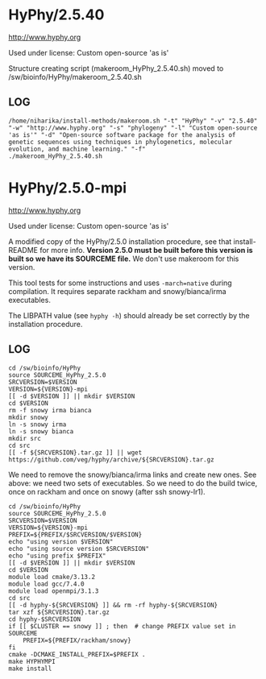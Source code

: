 HyPhy/2.5.40
========================

<http://www.hyphy.org>

Used under license:
Custom open-source 'as is'


Structure creating script (makeroom_HyPhy_2.5.40.sh) moved to /sw/bioinfo/HyPhy/makeroom_2.5.40.sh

LOG
---

    /home/niharika/install-methods/makeroom.sh "-t" "HyPhy" "-v" "2.5.40" "-w" "http://www.hyphy.org" "-s" "phylogeny" "-l" "Custom open-source 'as is'" "-d" "Open-source software package for the analysis of genetic sequences using techniques in phylogenetics, molecular evolution, and machine learning." "-f"
    ./makeroom_HyPhy_2.5.40.sh
HyPhy/2.5.0-mpi
===============

<http://www.hyphy.org>

Used under license:
Custom open-source 'as is'

A modified copy of the HyPhy/2.5.0 installation procedure, see that install-README for more info.
**Version 2.5.0 must be built before this version is built so we have its SOURCEME file.**  We
don't use makeroom for this version.

This tool tests for some instructions and uses `-march=native` during
compilation.  It requires separate rackham and snowy/bianca/irma executables.

The LIBPATH value (see `hyphy -h`) should already be set correctly by the
installation procedure.

LOG
---

    cd /sw/bioinfo/HyPhy
    source SOURCEME_HyPhy_2.5.0 
    SRCVERSION=$VERSION
    VERSION=${VERSION}-mpi
    [[ -d $VERSION ]] || mkdir $VERSION
    cd $VERSION
    rm -f snowy irma bianca
    mkdir snowy
    ln -s snowy irma
    ln -s snowy bianca
    mkdir src
    cd src
    [[ -f ${SRCVERSION}.tar.gz ]] || wget https://github.com/veg/hyphy/archive/${SRCVERSION}.tar.gz

We need to remove the snowy/bianca/irma links and create new ones.  See above: we need two sets of executables.  So we need to do the build twice, once on rackham and once on snowy (after ssh snowy-lr1).

    cd /sw/bioinfo/HyPhy
    source SOURCEME_HyPhy_2.5.0 
    SRCVERSION=$VERSION
    VERSION=${VERSION}-mpi
    PREFIX=${PREFIX/$SRCVERSION/$VERSION}
    echo "using version $VERSION"
    echo "using source version $SRCVERSION"
    echo "using prefix $PREFIX"
    [[ -d $VERSION ]] || mkdir $VERSION
    cd $VERSION
    module load cmake/3.13.2
    module load gcc/7.4.0
    module load openmpi/3.1.3
    cd src
    [[ -d hyphy-${SRCVERSION} ]] && rm -rf hyphy-${SRCVERSION}
    tar xzf ${SRCVERSION}.tar.gz
    cd hyphy-$SRCVERSION
    if [[ $CLUSTER == snowy ]] ; then  # change PREFIX value set in SOURCEME
        PREFIX=${PREFIX/rackham/snowy}
    fi
    cmake -DCMAKE_INSTALL_PREFIX=$PREFIX .
    make HYPHYMPI
    make install


